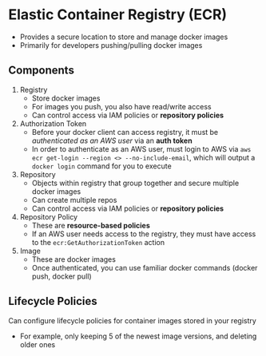 # Elastic Container Registry (ECR)

- Provides a secure location to store and manage docker images
- Primarily for developers pushing/pulling docker images

## Components
1. Registry
	- Store docker images
	- For images you push, you also have read/write access
	- Can control access via IAM policies or **repository policies**
2. Authorization Token
	- Before your docker client can access registry, it must be _authenticated as an AWS user_ via an **auth token**
	- In order to authenticate as an AWS user, must login to AWS via `aws ecr get-login --region <> --no-include-email`, which will output a `docker login` command for you to execute
3. Repository
	- Objects within registry that group together and secure multiple docker images
	- Can create multiple repos
	- Can control access via IAM policies or **repository policies**
4. Repository Policy
	- These are **resource-based policies**
	- If an AWS user needs access to the registry, they must have access to the `ecr:GetAuthorizationToken` action
5. Image
	- These are docker images
	- Once authenticated, you can use familiar docker commands (docker push, docker pull)

## Lifecycle Policies

Can configure lifecycle policies for container images stored in your registry
- For example, only keeping 5 of the newest image versions, and deleting older ones
